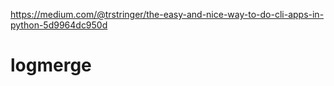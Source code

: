 https://medium.com/@trstringer/the-easy-and-nice-way-to-do-cli-apps-in-python-5d9964dc950d

# logmerge
